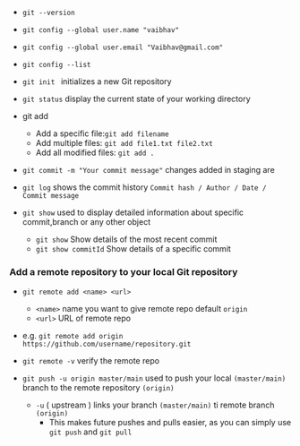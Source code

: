 - `git --version`
- `git config --global user.name "vaibhav"`
- `git config --global user.email "Vaibhav@gmail.com"`
- `git config --list`


-  `git init ` initializes a new Git repository
- `git status` display the current state of your working directory

- git add
    - Add a specific file:`git add filename` 
    - Add multiple files: `git add file1.txt file2.txt`
    - Add all modified files: `git add .`
- `git commit -m "Your commit message"` changes added in staging are 
- `git log` shows the commit history `Commit hash / Author / Date / Commit message `

- `git show` used to display detailed information about specific commit,branch or any other object
    - `git show` Show details of the most recent commit 
    - `git show commitId` Show details of a specific commit


### Add a remote repository to your local Git repository 
- `git remote add <name> <url>`
    - `<name>` name you want to give remote repo default `origin`
    - `<url>` URL of remote repo
- e.g. `git remote add origin https://github.com/username/repository.git`

- `git remote -v` verify the remote repo

- `git push -u origin master/main` used to push your local `(master/main)` branch to the remote repository `(origin)`
    - `-u` ( upstream ) links your branch `(master/main)` ti remote branch `(origin)`
        - This makes future pushes and pulls easier, as you can simply use `git push` and `git pull`
        